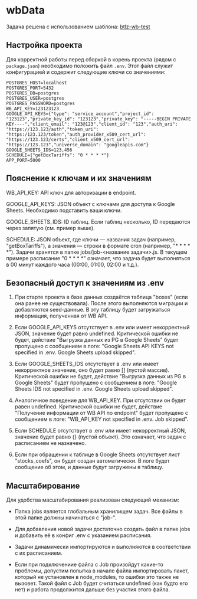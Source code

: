 # wbData

Задача решена с использованием шаблона: [btlz-wb-test](https://github.com/lucard17/btlz-wb-test)

## Настройка проекта

Для корректной работы перед сборкой в корень проекта (рядом с `package.json`) необходимо положить файл `.env`. Этот файл служит конфигурацией и содержит следующие ключи со значениями:

```env
POSTGRES_HOST=localhost
POSTGRES_PORT=5432
POSTGRES_DB=postgres
POSTGRES_USER=postgres
POSTGRES_PASSWORD=postgres
WB_API_KEY=123123123
GOOGLE_API_KEYS={"type": "service_account","project_id": "123123","private_key_id": "123123","private_key": "-----BEGIN PRIVATE KEY----","client_email": "123@123","client_id": "123","auth_uri": "https://123.123/auth","token_uri": "https:/123.123/token","auth_provider_x509_cert_url": "https://123.123/certs","client_x509_cert_url": "https://123.123","universe_domain": "googleapis.com"}
GOOGLE_SHEETS_IDS=123,456
SCHEDULE={"getBoxTariffs": "0 * * * *"}
APP_PORT=5000
```


## Пояснение к ключам и их значениям
WB_API_KEY: API ключ для авторизации в endpoint.

GOOGLE_API_KEYS: JSON объект с ключами для доступа к Google Sheets. Необходимо подставить ваши ключи.

GOOGLE_SHEETS_IDS: ID таблиц. Если таблиц несколько, ID передаются через запятую (см. пример выше).

SCHEDULE: JSON объект, где ключи — названия задач (например, "getBoxTariffs"), а значения — строки в формате cron (например, "* * * * *"). Задачи хранятся в папке jobs/job-<название задачи>.js. В текущем примере расписание "0 * * * *" означает, что задача будет выполняться в 00 минут каждого часа (00:00, 01:00, 02:00 и т.д.).


## Безопасный доступ к значениям из .env
1. При старте проекта в базе данных создаётся таблица "boxes" (если она ранее не существовала). После этого выполняются миграции и добавляются seed-данные. В эту таблицу будет загружаться информация, полученная от WB API.

2. Если GOOGLE_API_KEYS отсутствует в .env или имеет некорректный JSON, значение будет равно undefined. Критической ошибки не будет, действие "Выгрузка данных из PG в Google Sheets" будет пропущено с сообщением в логе:
"Google Sheets API KEYS not specified in .env. Google Sheets upload skipped".

3. Если GOOGLE_SHEETS_IDS отсутствует в .env или имеет некорректное значение, оно будет равно [] (пустой массив). Критической ошибки не будет, действие "Выгрузка данных из PG в Google Sheets" будет пропущено с сообщением в логе:
"Google Sheets IDS not specified in .env. Google Sheets upload skipped".

4. Аналогичное поведение для WB_API_KEY. При отсутствии он будет равен undefined. Критической ошибки не будет, действие "Получение информации от WB API по endpoint" будет пропущено с сообщением в логе:
"WB_API_KEY not specified in .env. Job skipped".

5. Если SCHEDULE отсутствует в .env или имеет некорректный JSON, значение будет равно {} (пустой объект). Это означает, что задач с расписанием не назначено.

6. Если при обращении к таблице в Google Sheets отсутствует лист "stocks_coefs", он будет создан автоматически. В логе будет сообщение об этом, и данные будут загружены в таблицу.


## Масштабирование
Для удобства масштабирования реализован следующий механизм:

* Папка jobs является глобальным хранилищем задач. Все файлы в этой папке должны начинаться с "job-".

* Для добавления новой задачи достаточно создать файл в папке jobs и добавить её в конфиг .env с указанием расписания.

* Задачи динамически импортируются и выполняются в соответствии с их расписанием.

* Если при подключениие файла с Job произойдут какие-то проблемы, допустим попытка в начале файла импортировать пакет, который не установлен в node_modules, то ошибки это также не вызовет. Такой файл с Job будет считаться undefined (как будто его нет) и работа продолжится дальше без участия этого файла.


